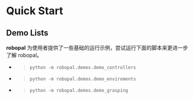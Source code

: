 # Quick Start

## Demo Lists
**robopal** 为使用者提供了一些基础的运行示例，尝试运行下面的脚本来更进一步了解 robopal。

* > `python -m robopal.demos.demo_controllers`

* > `python -m robopal.demos.demo_enviroments`

* > `python -m robopal.demos.demo_grasping`

